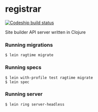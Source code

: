 # registrar

[![Codeship build status](https://codeship.com/projects/a0f65a50-92fd-0132-c937-6a8221c3ead3/status?branch=master)](https://codeship.com/projects/62097)

Site builder API server written in Clojure

### Running migrations

    $ lein ragtime migrate

### Running specs

    $ lein with-profile test ragtime migrate
    $ lein spec

### Running server

    $ lein ring server-headless
